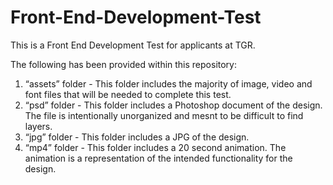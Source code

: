 # Front-End-Development-Test
This is a Front End Development Test for applicants at TGR.

The following has been provided within this repository:

1. “assets” folder - This folder includes the majority of image, video and font files that will be needed to complete this test.
2. “psd” folder - This folder includes a Photoshop document of the design. The file is intentionally unorganized and mesnt to be difficult to find layers.
3. “jpg” folder - This folder includes a JPG of the design.
4. “mp4” folder - This folder includes a 20 second animation. The animation is a representation of the intended functionality for the design.
